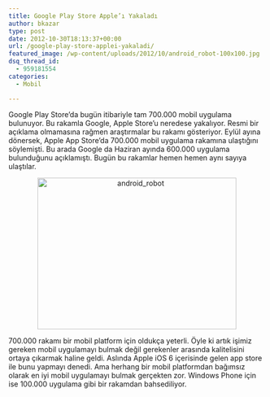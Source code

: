 ```yaml
---
title: Google Play Store Apple’ı Yakaladı
author: bkazar
type: post
date: 2012-10-30T18:13:37+00:00
url: /google-play-store-applei-yakaladi/
featured_image: /wp-content/uploads/2012/10/android_robot-100x100.jpg
dsq_thread_id:
  - 959181554
categories:
  - Mobil

---
```

Google Play Store’da bugün itibariyle tam 700.000 mobil uygulama bulunuyor. Bu rakamla Google, Apple Store’u neredese yakalıyor. Resmi bir açıklama olmamasına rağmen araştırmalar bu rakamı gösteriyor. Eylül ayına dönersek, Apple App Store’da 700.000 mobil uygulama rakamına ulaştığını söylemişti. Bu arada Google da Haziran ayında 600.000 uygulama bulunduğunu açıklamıştı. Bugün bu rakamlar hemen hemen aynı sayıya ulaştılar.

<p style="text-align: center;">
  <a href="https://www.murekkep.org/google-play-store-applei-yakaladi-8829/android_robot" rel="attachment wp-att-8830"><img class="aligncenter  wp-image-8830" title="android_robot" src="https://www.murekkep.org/wp-content/uploads/2012/10/android_robot.jpg" alt="android_robot" width="391" height="298" srcset="https://www.murekkep.org/wp-content/uploads/2012/10/android_robot.jpg 558w, https://www.murekkep.org/wp-content/uploads/2012/10/android_robot-400x304.jpg 400w, https://www.murekkep.org/wp-content/uploads/2012/10/android_robot-50x38.jpg 50w, https://www.murekkep.org/wp-content/uploads/2012/10/android_robot-164x125.jpg 164w" sizes="(max-width: 391px) 100vw, 391px" /></a>
</p>

700.000 rakamı bir mobil platform için oldukça yeterli. Öyle ki artık işimiz gereken mobil uygulamayı bulmak değil gerekenler arasında kalitelisini ortaya çıkarmak haline geldi. Aslında Apple iOS 6 içerisinde gelen app store ile bunu yapmayı denedi. Ama herhang bir mobil platformdan bağımsız olarak en iyi mobil uygulamayı bulmak gerçekten zor. Windows Phone için ise 100.000 uygulama gibi bir rakamdan bahsediliyor.